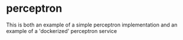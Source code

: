 # perceptron
This is both an example of a simple perceptron implementation and an example of a 'dockerized' perceptron service
